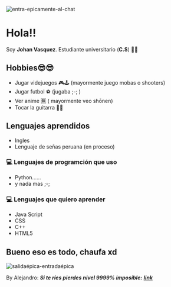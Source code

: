 ![entra-epicamente-al-chat](https://user-images.githubusercontent.com/91227865/134535658-6e2167f8-7d7d-4425-ba30-bec89c131fcc.gif)
# Hola!!
Soy **Johan Vasquez**. 
Estudiante universitario (**C.S**) 📗📘
## Hobbies😎😎
- Jugar videjuegos 🎮🕹 (mayormente juego mobas o shooters)
- Jugar futbol ⚽ (jugaba ;-; )
- Ver anime 🈚 ( mayormente veo shōnen)
- Tocar la guitarra 🎸🎸
## Lenguajes aprendidos
- Ingles 
- Lenguaje de señas peruana (en proceso)
### 💻 Lenguajes de programción que uso
- Python......
- y nada mas ;-;
### 💻 Lenguajes que quiero aprender
- Java Script
- CSS
- C++
- HTML5
## Bueno eso es todo, chaufa xd

![salidaépica-entradaépica](https://user-images.githubusercontent.com/91227865/134534909-3e63a5d7-ac01-4cb8-b842-3fbd4a0ffca6.gif)




By Alejandro: ***Si te ríes pierdes nivel 9999% imposible:*** [***link***](https://www.youtube.com/watch?v=iik25wqIuFo)
